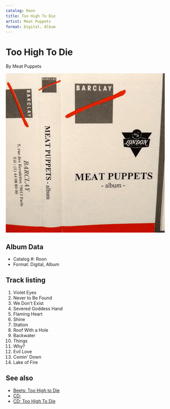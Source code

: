```yaml
---
catalog: Roon
title: Too High To Die
artist: Meat Puppets
format: Digital, Album
---
```


# Too High To Die

By Meat Puppets

![](../../assets/albumcovers/Meat_Puppets-Too_High_To_Die.png)

## Album Data

- Catalog #: Roon
- Format: Digital, Album


## Track listing


1. Violet Eyes
2. Never to Be Found
3. We Don't Exist
4. Severed Goddess Hand
5. Flaming Heart
6. Shine
7. Station
8. Roof With a Hole
9. Backwater
10. Things
11. Why?
12. Evil Love
13. Comin' Down
14. Lake of Fire


## See also

- [Beets: Too High to Die](../../Beets/Meat_Puppets/Too_High_to_Die.md)
- [CD: ](../../CD/Meat_Puppets/Meat_Puppets.md)
- [CD: Too High To Die](../../CD/Meat_Puppets/Too_High_To_Die.md)
